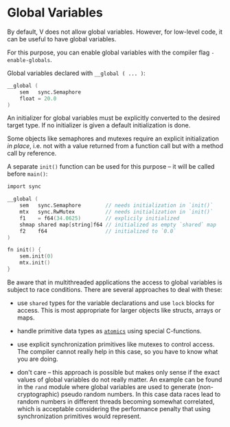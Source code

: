# Global Variables

By default, V does not allow global variables.
However, for low-level code, it can be useful to have global variables.

For this purpose, you can enable global variables with the compiler flag `-enable-globals`.

Global variables declared with `__global ( ... )`:

```v failcompile
__global (
	sem   sync.Semaphore
	float = 20.0
)
```

An initializer for global variables must be explicitly converted to the desired target type.
If no initializer is given a default initialization is done.

Some objects like semaphores and mutexes require an explicit initialization *in place*, i.e.
not with a value returned from a function call but with a method call by reference.

A separate `init()` function can be used for this purpose – it will be called before `main()`:

```v nofmt globals
import sync

__global (
	sem   sync.Semaphore        // needs initialization in `init()`
	mtx   sync.RwMutex          // needs initialization in `init()`
	f1    = f64(34.0625)        // explicily initialized
	shmap shared map[string]f64 // initialized as empty `shared` map
	f2    f64                   // initialized to `0.0`
)

fn init() {
	sem.init(0)
	mtx.init()
}
```

Be aware that in multithreaded applications the access to global variables is subject
to race conditions.
There are several approaches to deal with these:

- use `shared` types for the variable declarations and use `lock` blocks for access.
  This is most appropriate for larger objects like structs, arrays or maps.

- handle primitive data types as [`atomics`](../concepts/atomics.md) using special C-functions.

- use explicit synchronization primitives like mutexes to control access. The compiler
  cannot really help in this case, so you have to know what you are doing.

- don't care – this approach is possible but makes only sense if the exact values
  of global variables do not really matter. An example can be found in the `rand` module
  where global variables are used to generate (non-cryptographic) pseudo random numbers.
  In this case data races lead to random numbers in different threads becoming somewhat
  correlated, which is acceptable considering the performance penalty that using
  synchronization primitives would represent.
